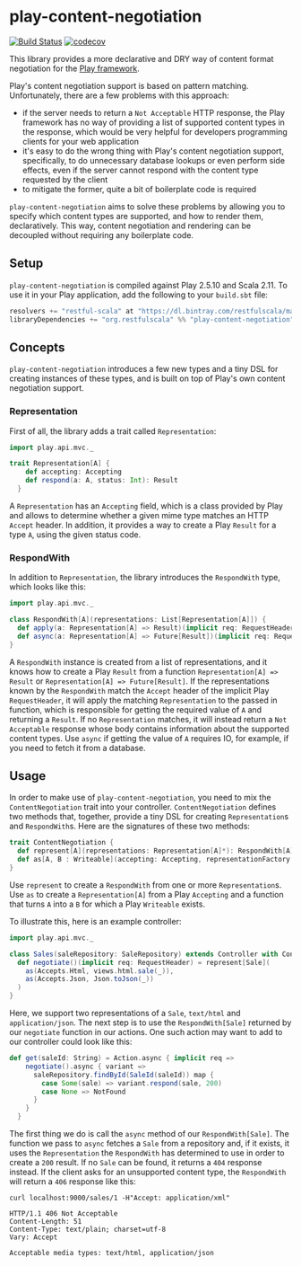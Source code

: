 # play-content-negotiation

[![Build Status](https://api.travis-ci.org/restfulscala/play-content-negotiation.svg?branch=master
)](https://api.travis-ci.org/restfulscala/play-content-negotiation)
[![codecov](https://codecov.io/gh/restfulscala/play-content-negotiation/branch/master/graph/badge.svg)](https://codecov.io/gh/restfulscala/play-content-negotiation)

This library provides a more declarative and DRY way of content format negotiation for the [Play framework](https://playframework.com/).

Play's content negotiation support is based on pattern matching. Unfortunately, there are a few problems with this approach:

- if the server needs to return a `Not Acceptable` HTTP response, the Play framework has no way of providing a list of supported content types in the response, which would be very helpful for developers programming clients for your web application
- it's easy to do the wrong thing with Play's content negotiation support, specifically, to do unnecessary database lookups or even perform side effects, even if the server cannot respond with the content type requested by the client
- to mitigate the former, quite a bit of boilerplate code is required

`play-content-negotiation` aims to solve these problems by allowing you to specify which content types are supported, and how to render them, declaratively. This way, content negotiation and rendering can be decoupled without requiring any boilerplate code.

## Setup

`play-content-negotiation` is compiled against Play 2.5.10 and Scala 2.11. To use it in your Play application, add the following to your `build.sbt` file:

```scala
resolvers += "restful-scala" at "https://dl.bintray.com/restfulscala/maven"
libraryDependencies += "org.restfulscala" %% "play-content-negotiation" % "0.3.0"
```

## Concepts

`play-content-negotiation` introduces a few new types and a tiny DSL for creating instances of these types, and is built on top of Play's own content negotiation support.

### Representation

First of all, the library adds a trait called `Representation`:

```scala
import play.api.mvc._

trait Representation[A] {
    def accepting: Accepting
    def respond(a: A, status: Int): Result
  }
```

A `Representation` has an `Accepting` field, which is a class provided by Play and allows to determine whether a given mime type matches an HTTP `Accept` header. In addition, it provides a way to create a Play `Result` for a type `A`, using the given status code.

### RespondWith

In addition to `Representation`, the library introduces the `RespondWith` type, which looks like this:

```scala
import play.api.mvc._

class RespondWith[A](representations: List[Representation[A]]) {
  def apply(a: Representation[A] => Result)(implicit req: RequestHeader): Result = ???
  def async(a: Representation[A] => Future[Result])(implicit req: RequestHeader): Future[Result] = ???
}
```

A `RespondWith` instance is created from a list of representations, and it knows how to create a Play `Result` from a function `Representation[A] => Result` or `Representation[A] => Future[Result]`. If the representations known by the `RespondWith` match the `Accept` header of the implicit Play `RequestHeader`, it will apply the matching `Representation` to the passed in function, which is responsible for getting the required value of `A` and returning a `Result`. If no `Representation` matches, it will instead return a `Not Acceptable` response whose body contains information about the supported content types. Use `async` if getting the value of `A` requires IO, for example, if you need to fetch it from a database.

## Usage

In order to make use of `play-content-negotiation`, you need to mix the `ContentNegotiation` trait into your controller. `ContentNegotiation` defines two methods that, together, provide a tiny DSL for creating `Representation`s and `RespondWith`s. Here are the signatures of these two methods:

```scala
trait ContentNegotiation {
  def represent[A](representations: Representation[A]*): RespondWith[A]
  def as[A, B : Writeable](accepting: Accepting, representationFactory: A => B): Representation[A]
}
```

Use `represent` to create a `RespondWith` from one or more `Representation`s. Use `as` to create a `Representation[A]` from a Play `Accepting` and a function that turns `A` into a `B` for which a Play `Writeable` exists.

To illustrate this, here is an example controller:

```scala
import play.api.mvc._

class Sales(saleRepository: SaleRepository) extends Controller with ContentNegotiation {
  def negotiate()(implicit req: RequestHeader) = represent[Sale](
    as(Accepts.Html, views.html.sale(_)),
    as(Accepts.Json, Json.toJson(_))
  )
}
```

Here, we support two representations of a `Sale`, `text/html` and `application/json`. The next step is to use the `RespondWith[Sale]` returned by our `negotiate` function in our actions. One such action may want to add to our controller could look like this:

```scala
def get(saleId: String) = Action.async { implicit req =>
    negotiate().async { variant =>
      saleRepository.findById(SaleId(saleId)) map {
        case Some(sale) => variant.respond(sale, 200)
        case None => NotFound
      }
    }
  }
```

The first thing we do is call the `async` method of our `RespondWith[Sale]`. The function we pass to `async` fetches a `Sale` from a repository and, if it exists, it uses the `Representation` the `RespondWith` has determined to use in order to create a `200` result. If no `Sale` can be found, it returns a `404` response instead. If the client asks for an unsupported content type, the `RespondWith` will return a `406` response like this:

```
curl localhost:9000/sales/1 -H"Accept: application/xml"

HTTP/1.1 406 Not Acceptable
Content-Length: 51
Content-Type: text/plain; charset=utf-8
Vary: Accept

Acceptable media types: text/html, application/json
```


